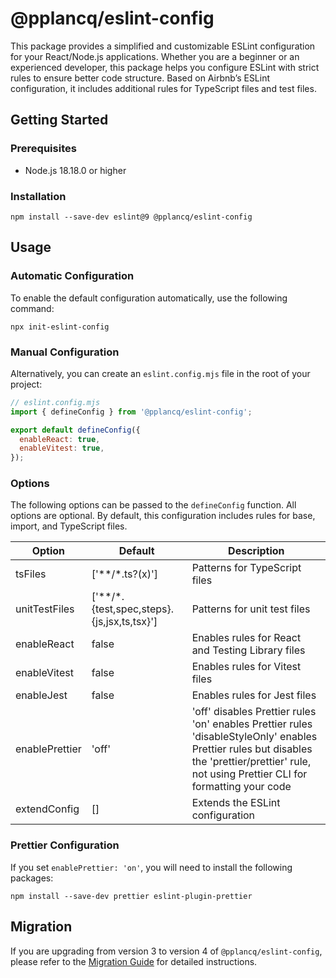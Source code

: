 # @pplancq/eslint-config

This package provides a simplified and customizable ESLint configuration for your React/Node.js applications. Whether you are a beginner or an experienced developer, this package helps you configure ESLint with strict rules to ensure better code structure. Based on Airbnb’s ESLint configuration, it includes additional rules for TypeScript files and test files.

## Getting Started

### Prerequisites

- Node.js 18.18.0 or higher

### Installation

```shell
npm install --save-dev eslint@9 @pplancq/eslint-config
```

## Usage

### Automatic Configuration

To enable the default configuration automatically, use the following command:

```shell
npx init-eslint-config
```

### Manual Configuration

Alternatively, you can create an `eslint.config.mjs` file in the root of your project:

```javascript
// eslint.config.mjs
import { defineConfig } from '@pplancq/eslint-config';

export default defineConfig({
  enableReact: true,
  enableVitest: true,
});
```

### Options

The following options can be passed to the `defineConfig` function. All options are optional. By default, this configuration includes rules for base, import, and TypeScript files.

| Option         | Default                                    | Description                                                                                                                                                                                            |
| -------------- | ------------------------------------------ | ------------------------------------------------------------------------------------------------------------------------------------------------------------------------------------------------------ |
| tsFiles        | ['**/*.ts?(x)']                            | Patterns for TypeScript files                                                                                                                                                                          |
| unitTestFiles  | ['**/*.{test,spec,steps}.{js,jsx,ts,tsx}'] | Patterns for unit test files                                                                                                                                                                           |
| enableReact    | false                                      | Enables rules for React and Testing Library files                                                                                                                                                      |
| enableVitest   | false                                      | Enables rules for Vitest files                                                                                                                                                                         |
| enableJest     | false                                      | Enables rules for Jest files                                                                                                                                                                           |
| enablePrettier | 'off'                                      | 'off' disables Prettier rules<br/>'on' enables Prettier rules<br/>'disableStyleOnly' enables Prettier rules but disables the 'prettier/prettier' rule, not using Prettier CLI for formatting your code |
| extendConfig   | []                                         | Extends the ESLint configuration                                                                                                                                                                       |

### Prettier Configuration

If you set `enablePrettier: 'on'`, you will need to install the following packages:

```shell
npm install --save-dev prettier eslint-plugin-prettier
```

## Migration

If you are upgrading from version 3 to version 4 of `@pplancq/eslint-config`, please refer to the [Migration Guide](./MIGRATION.md#migration-guide-pplancqeslint-config-v3-to-v4) for detailed instructions.
